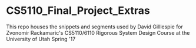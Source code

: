 # CS5110_Final_Project_Extras
This repo houses the snippets and segments used by David Gilllespie for Zvonomir Rackamaric's CS5110/6110 Rigorous System Design Course at the University of Utah Spring '17
